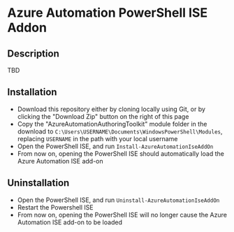 # Azure Automation PowerShell ISE Addon

## Description

TBD


## Installation

* Download this repository either by cloning locally using Git, or by clicking the "Download Zip" button on the right of this page
* Copy the "AzureAutomationAuthoringToolkit" module folder in the download to `C:\Users\USERNAME\Documents\WindowsPowerShell\Modules`, replacing `USERNAME` in the path with your local username
* Open the PowerShell ISE, and run `Install-AzureAutomationIseAddOn`
* From now on, opening the PowerShell ISE should automatically load the Azure Automation ISE add-on


## Uninstallation

* Open the PowerShell ISE, and run `Uninstall-AzureAutomationIseAddOn`
* Restart the Powershell ISE
* From now on, opening the PowerShell ISE will no longer cause the Azure Automation ISE add-on to be loaded